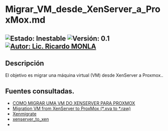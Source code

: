 # Migrar_VM_desde_XenServer_a_ProxMox.md

![Estado: Inestable](https://img.shields.io/badge/Estado-Inestable-red)
![Versión: 0.1](https://img.shields.io/badge/Versión-0.1-blue)
[![Autor: Lic. Ricardo MONLA](https://img.shields.io/badge/Autor-Lic.%20Ricardo%20MONLA-orange)](mailto:rmonla@frlr.utn.edu.ar)
--------------  

## Descripción
El objetivo es migrar una máquina virtual (VM) desde XenServer a Proxmox..
 
## Fuentes consultadas.

- [COMO MIGRAR UMA VM DO XENSERVER PARA PROXMOX](https://www.youtube.com/watch?v=95C_rkpNWUw)
- [Migration VM from XenServer to ProxMox (*.xva to *.raw)
](https://www.bujakiewiczpawel.pl/2018/06/10/migration-vm-from-xenserver-to-proxmox-xva-to-raw/)
- [Xenmigrate](https://pve.proxmox.com/wiki/Xenmigrate)
- [xenserver_to_xen](https://github.com/derekjhyang/xenserver_to_xen)
- 
